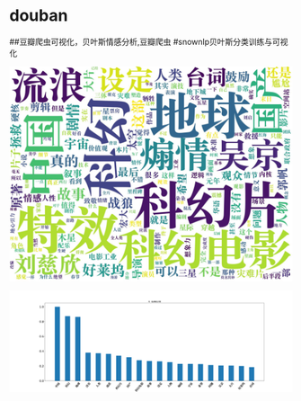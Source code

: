 # douban
##豆瓣爬虫可视化，贝叶斯情感分析,豆瓣爬虫
#snownlp贝叶斯分类训练与可视化

![image](https://github.com/yemanzhongting/douban/blob/master/%E6%95%B0%E6%8D%AE%E6%8A%93%E5%8F%96%2B%E8%AF%8D%E4%BA%91%E5%9B%BE%2B%E7%94%9F%E6%88%90%E5%88%86%E8%AF%8D%E6%96%87%E4%BB%B6/earth_test.jpg)

![image](https://github.com/yemanzhongting/douban/blob/master/%E6%95%B0%E6%8D%AE%E6%8A%93%E5%8F%96%2B%E8%AF%8D%E4%BA%91%E5%9B%BE%2B%E7%94%9F%E6%88%90%E5%88%86%E8%AF%8D%E6%96%87%E4%BB%B6/%E5%BD%92%E4%B8%80%E5%8C%96%E8%AF%8D%E9%A2%91%E7%9B%B4%E6%96%B9%E5%9B%BE.jpg)


